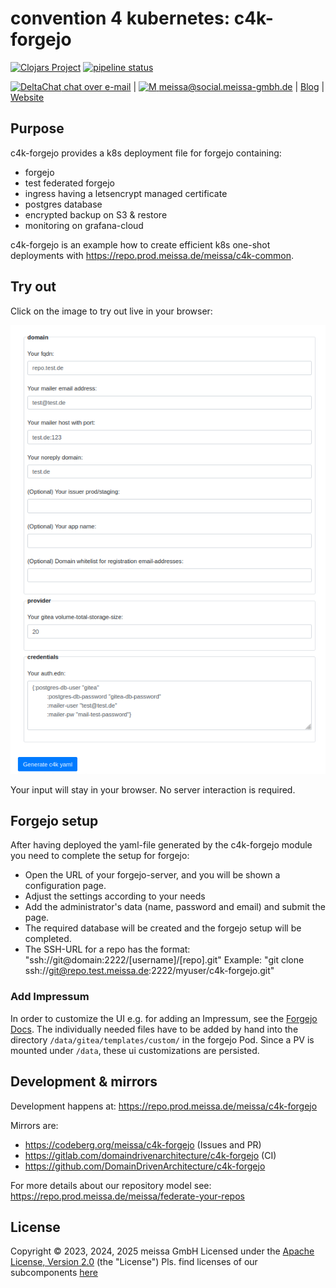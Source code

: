 # convention 4 kubernetes: c4k-forgejo
[![Clojars Project](https://img.shields.io/clojars/v/org.domaindrivenarchitecture/c4k-forgejo.svg)](https://clojars.org/org.domaindrivenarchitecture/c4k-forgejo) [![pipeline status](https://gitlab.com/domaindrivenarchitecture/c4k-forgejo/badges/master/pipeline.svg)](https://gitlab.com/domaindrivenarchitecture/c4k-forgejo/-/commits/main) 

[<img src="https://domaindrivenarchitecture.org/img/delta-chat.svg" width=20 alt="DeltaChat"> chat over e-mail](mailto:buero@meissa-gmbh.de?subject=community-chat) | [<img src="https://meissa.de/images/parts/contact/mastodon36_hue9b2464f10b18e134322af482b9c915e_5501_filter_14705073121015236177.png" width=20 alt="M"> meissa@social.meissa-gmbh.de](https://social.meissa-gmbh.de/@meissa) | [Blog](https://domaindrivenarchitecture.org) | [Website](https://meissa.de)

## Purpose

c4k-forgejo provides a k8s deployment file for forgejo containing:

* forgejo
* test federated forgejo
* ingress having a letsencrypt managed certificate
* postgres database
* encrypted backup on S3 & restore
* monitoring on grafana-cloud

c4k-forgejo is an example how to create efficient k8s one-shot deployments with https://repo.prod.meissa.de/meissa/c4k-common.

## Try out

Click on the image to try out live in your browser:

[![Try it out](doc/tryItOut.png "Try out yourself")](https://domaindrivenarchitecture.org/pages/dda-provision/c4k-forgejo/)

Your input will stay in your browser. No server interaction is required.

## Forgejo setup

After having deployed the yaml-file generated by the c4k-forgejo module you need to complete the setup for forgejo:

* Open the URL of your forgejo-server, and you will be shown a configuration page.
* Adjust the settings according to your needs
* Add the administrator's data (name, password and email) and submit the page.
* The required database will be created and the forgejo setup will be completed.
* The SSH-URL for a repo has the format: "ssh://git@domain:2222/[username]/[repo].git"
  Example: "git clone ssh://git@repo.test.meissa.de:2222/myuser/c4k-forgejo.git"

### Add Impressum

In order to customize the UI e.g. for adding an Impressum, see the [Forgejo Docs](https://forgejo.org/docs/latest/developer/customization/#adding-links-and-tabs).
The individually needed files have to be added by hand into the directory `/data/gitea/templates/custom/` in the forgejo Pod. Since a PV is mounted under `/data`, these ui customizations are persisted.

## Development & mirrors

Development happens at: https://repo.prod.meissa.de/meissa/c4k-forgejo

Mirrors are:

* https://codeberg.org/meissa/c4k-forgejo (Issues and PR)
* https://gitlab.com/domaindrivenarchitecture/c4k-forgejo (CI)
* https://github.com/DomainDrivenArchitecture/c4k-forgejo

For more details about our repository model see: https://repo.prod.meissa.de/meissa/federate-your-repos

## License

Copyright © 2023, 2024, 2025 meissa GmbH
Licensed under the [Apache License, Version 2.0](LICENSE) (the "License")
Pls. find licenses of our subcomponents [here](doc/SUBCOMPONENT_LICENSE)